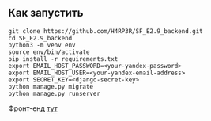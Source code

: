 ## Как запустить  

```
git clone https://github.com/H4RP3R/SF_E2.9_backend.git
cd SF_E2.9_backend
python3 -m venv env
source env/bin/activate
pip install -r requirements.txt
export EMAIL_HOST_PASSWORD=<your-yandex-password>
export EMAIL_HOST_USER=<your-yandex-email-address>
export SECRET_KEY=<django-secret-key>
python manage.py migrate
python manage.py runserver
```
Фронт-енд [тут](https://github.com/H4RP3R/SF_E2.9_frontend)
